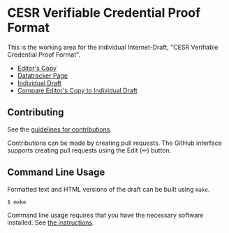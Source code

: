 # CESR Verifiable Credential Proof Format

This is the working area for the individual Internet-Draft, "CESR Verifiable Credential Proof Format".

* [Editor's Copy](https://WebOfTrust.github.io/ietf-cesr-proof/#go.draft-pfeairheller-cesr-proof.html)
* [Datatracker Page](https://datatracker.ietf.org/doc/draft-pfeairheller-cesr-proof)
* [Individual Draft](https://datatracker.ietf.org/doc/html/draft-pfeairheller-cesr-proof)
* [Compare Editor's Copy to Individual Draft](https://WebOfTrust.github.io/ietf-cesr-proof/#go.draft-pfeairheller-cesr-proof.diff)


## Contributing

See the
[guidelines for contributions](https://github.com/WebOfTrust/ietf-cesr-proof/blob/main/CONTRIBUTING.md).

Contributions can be made by creating pull requests.
The GitHub interface supports creating pull requests using the Edit (✏) button.


## Command Line Usage

Formatted text and HTML versions of the draft can be built using `make`.

```sh
$ make
```

Command line usage requires that you have the necessary software installed.  See
[the instructions](https://github.com/martinthomson/i-d-template/blob/main/doc/SETUP.md).

